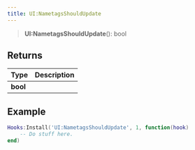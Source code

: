 ```yaml
---
title: UI:NametagsShouldUpdate
---
```


> **UI:NametagsShouldUpdate**(): bool

## Returns

| Type | Description |
| ---- | ----------- |
| **bool** |  |

## Example

```lua
Hooks:Install('UI:NametagsShouldUpdate', 1, function(hook)
    -- Do stuff here.
end)
```
